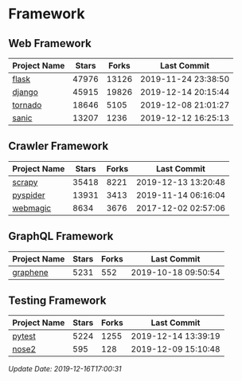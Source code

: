 # Framework

## Web Framework

| Project Name | Stars | Forks | Last Commit |
| ------------ | ----- | ----- | ----------- |
| [flask](https://github.com/pallets/flask) | 47976 | 13126 | 2019-11-24 23:38:50 |
| [django](https://github.com/django/django) | 45915 | 19826 | 2019-12-14 20:15:44 |
| [tornado](https://github.com/tornadoweb/tornado) | 18646 | 5105 | 2019-12-08 21:01:27 |
| [sanic](https://github.com/huge-success/sanic) | 13207 | 1236 | 2019-12-12 16:25:13 |

## Crawler Framework

| Project Name | Stars | Forks | Last Commit |
| ------------ | ----- | ----- | ----------- |
| [scrapy](https://github.com/scrapy/scrapy) | 35418 | 8221 | 2019-12-13 13:20:48 |
| [pyspider](https://github.com/binux/pyspider) | 13931 | 3413 | 2019-11-14 06:16:04 |
| [webmagic](https://github.com/code4craft/webmagic) | 8634 | 3676 | 2017-12-02 02:57:06 |

## GraphQL Framework

| Project Name | Stars | Forks | Last Commit |
| ------------ | ----- | ----- | ----------- |
| [graphene](https://github.com/graphql-python/graphene) | 5231 | 552 | 2019-10-18 09:50:54 |

## Testing Framework

| Project Name | Stars | Forks | Last Commit |
| ------------ | ----- | ----- | ----------- |
| [pytest](https://github.com/pytest-dev/pytest) | 5224 | 1255 | 2019-12-14 13:39:19 |
| [nose2](https://github.com/nose-devs/nose2) | 595 | 128 | 2019-12-09 15:10:48 |

*Update Date: 2019-12-16T17:00:31*